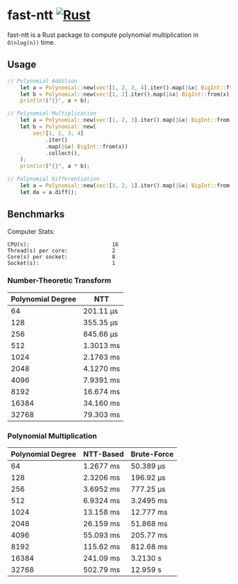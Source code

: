 # fast-ntt [![Rust](https://github.com/0xWOLAND/fast-ntt/actions/workflows/rust.yml/badge.svg)](https://github.com/0xWOLAND/fast-ntt/actions/workflows/rust.yml)

fast-ntt is a Rust package to compute polynomial multiplication in `O(nlog(n))` time.

## Usage

```rust
// Polynomial Addition
    let a = Polynomial::new(vec![1, 2, 3, 4].iter().map(|&x| BigInt::from(x)).collect());
    let b = Polynomial::new(vec![1, 2].iter().map(|&x| BigInt::from(x)).collect());
    println!("{}", a + b);

// Polynomial Multiplication
    let a = Polynomial::new(vec![1, 2, 3].iter().map(|&x| BigInt::from(x)).collect());
    let b = Polynomial::new(
        vec![1, 2, 3, 4]
            .iter()
            .map(|&x| BigInt::from(x))
            .collect(),
    );
    println!("{}", a * b);

// Polynomial Differentiation
    let a = Polynomial::new(vec![3, 2, 1].iter().map(|&x| BigInt::from(x)).collect());
    let da = a.diff();
```

## Benchmarks

Computer Stats:

```
CPU(s):                          16
Thread(s) per core:              2
Core(s) per socket:              8
Socket(s):                       1
```

### Number-Theoretic Transform

| Polynomial Degree | NTT       |
| ----------------- | --------- |
| 64                | 201.11 µs |
| 128               | 355.35 µs |
| 256               | 845.66 µs |
| 512               | 1.3013 ms |
| 1024              | 2.1763 ms |
| 2048              | 4.1270 ms |
| 4096              | 7.9391 ms |
| 8192              | 16.674 ms |
| 16384             | 34.160 ms |
| 32768             | 79.303 ms |

### Polynomial Multiplication

| Polynomial Degree | NTT-Based | Brute-Force |
| ----------------- | --------- | ----------- |
| 64                | 1.2677 ms | 50.389 µs   |
| 128               | 2.3206 ms | 196.92 µs   |
| 256               | 3.6952 ms | 777.25 µs   |
| 512               | 6.9324 ms | 3.2495 ms   |
| 1024              | 13.158 ms | 12.777 ms   |
| 2048              | 26.159 ms | 51.868 ms   |
| 4096              | 55.093 ms | 205.77 ms   |
| 8192              | 115.62 ms | 812.68 ms   |
| 16384             | 241.09 ms | 3.2130 s    |
| 32768             | 502.79 ms | 12.959 s    |
